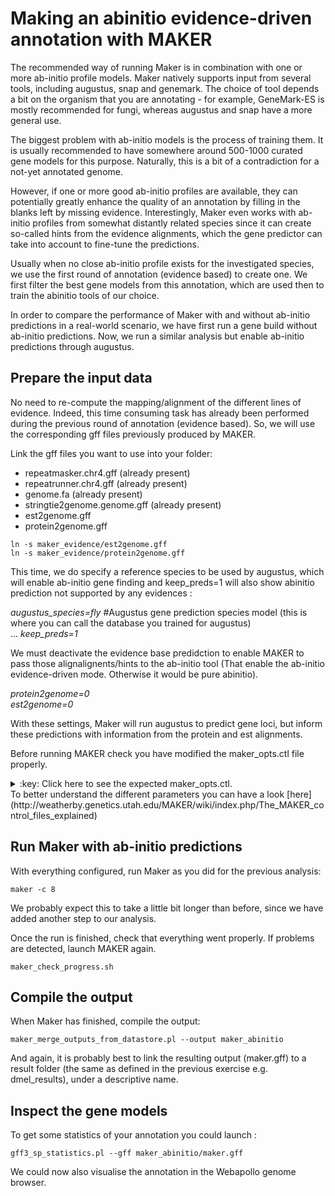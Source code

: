 # Making an abinitio evidence-driven annotation with MAKER

The recommended way of running Maker is in combination with one or more ab-initio profile models. Maker natively supports input from several tools, including augustus, snap and genemark. The choice of tool depends a bit on the organism that you are annotating - for example, GeneMark-ES is mostly recommended for fungi, whereas augustus and snap have a more general use.

The biggest problem with ab-initio models is the process of training them. It is usually recommended to have somewhere around 500-1000 curated gene models for this purpose. Naturally, this is a bit of a contradiction for a not-yet annotated genome.

However, if one or more good ab-initio profiles are available, they can potentially greatly enhance the quality of an annotation by filling in the blanks left by missing evidence. Interestingly, Maker even works with ab-initio profiles from somewhat distantly related species since it can create so-called hints from the evidence alignments, which the gene predictor can take into account to fine-tune the predictions.

Usually when no close ab-initio profile exists for the investigated species, we use the first round of annotation (evidence based) to create one. We first filter the best gene models from this annotation, which are used then to train the abinitio tools of our choice.

In order to compare the performance of Maker with and without ab-initio predictions in a real-world scenario, we have first run a gene build without ab-initio predictions. Now, we run a similar analysis but enable ab-initio predictions through augustus.

## Prepare the input data

No need to re-compute the mapping/alignment of the different lines of evidence. Indeed, this time consuming task has already been performed during the previous round of annotation (evidence based). So, we will use the corresponding gff files previously produced by MAKER.

Link the gff files you want to use into your folder:

 - repeatmasker.chr4.gff (already present)
 - repeatrunner.chr4.gff (already present)
 - genome.fa (already present)
 - stringtie2genome.genome.gff (already present) 
 - est2genome.gff 
 - protein2genome.gff 

```
ln -s maker_evidence/est2genome.gff 
ln -s maker_evidence/protein2genome.gff
```

This time, we do specify a reference species to be used by augustus, which will enable ab-initio gene finding and keep_preds=1 will also show abinitio prediction not supported by any evidences :  

*augustus\_species=fly* #Augustus gene prediction species model  (this is where you can call the database you trained for augustus)   
...
*keep_preds=1*

We must deactivate the evidence base predidction to enable MAKER to pass those alignalignents/hints to the ab-initio tool (That enable the ab-initio evidence-driven mode. Otherwise it would be pure abinitio).  

<i>protein2genome=0</i>  
<i>est2genome=0</i>


With these settings, Maker will run augustus to predict gene loci, but inform these predictions with information from the protein and est alignments.

Before running MAKER check you have modified the maker_opts.ctl file properly.
<details>
<summary>:key: Click here to see the expected maker_opts.ctl.</summary>
{% highlight bash %}

\#-----Genome (these are always required)  
**genome=genome.fa** #genome sequence (fasta file or fasta embeded in GFF3 file)  
organism\_type=eukaryotic #eukaryotic or prokaryotic. Default is eukaryotic

...

\#-----EST Evidence (for best results provide a file for at least one)  
**est=** #set of ESTs or assembled mRNA-seq in fasta format  
altest= #EST/cDNA sequence file in fasta format from an alternate organism  
**est\_gff=stringtie2genome.genome.ok.gff,est2genome.gff** #aligned ESTs or mRNA-seq from an external GFF3 file  
altest\_gff= #aligned ESTs from a closly relate species in GFF3 format

...

\#-----Protein Homology Evidence (for best results provide a file for at least one)  
**protein=** #protein sequence file in fasta format (i.e. from mutiple oransisms)  
**protein\_gff=protein2genome.gff** #aligned protein homology evidence from an external GFF3 file

...

\#-----Repeat Masking (leave values blank to skip repeat masking)  
**model\_org=** #select a model organism for RepBase masking in RepeatMasker  
rmlib= #provide an organism specific repeat library in fasta format for RepeatMasker   
**repeat\_protein=** #provide a fasta file of transposable element proteins for RepeatRunner  
**rm\_gff=repeatmasker.genome.gff,repeatrunner.genome.gff** #pre-identified repeat elements from an external GFF3 file  
prok\_rm=0 #forces MAKER to repeatmask prokaryotes (no reason to change this), 1 = yes, 0 = no  
softmask=1 #use soft-masking rather than hard-masking in BLAST (i.e. seg and dust filtering)

...

\#-----Gene Prediction  
snaphmm= #SNAP HMM file  
gmhmm= #GeneMark HMM file  
**augustus\_species=fly** #Augustus gene prediction species model  
fgenesh\_par\_file= #FGENESH parameter file  
pred\_gff= #ab-initio predictions from an external GFF3 file  
model\_gff= #annotated gene models from an external GFF3 file (annotation pass-through)  
**est2genome=0** #infer gene predictions directly from ESTs, 1 = yes, 0 = no  
**protein2genome=0** #infer predictions from protein homology, 1 = yes, 0 = no  
trna=0 #find tRNAs with tRNAscan, 1 = yes, 0 = no  
snoscan\_rrna= #rRNA file to have Snoscan find snoRNAs  
unmask=0 #also run ab-initio prediction programs on unmasked sequence, 1 = yes, 0 = no

...
**keep_preds=1**
...


{% endhighlight %} 
</details>  
To better understand the different parameters you can have a look [here](http://weatherby.genetics.utah.edu/MAKER/wiki/index.php/The_MAKER_control_files_explained)


## Run Maker with ab-initio predictions

With everything configured, run Maker as you did for the previous analysis:
```
maker -c 8
```
We probably expect this to take a little bit longer than before, since we have added another step to our analysis.

Once the run is finished, check that everything went properly. If problems are detected, launch MAKER again.  
```
maker_check_progress.sh
```

## Compile the output

When Maker has finished, compile the output:
```
maker_merge_outputs_from_datastore.pl --output maker_abinitio 
```
And again, it is probably best to link the resulting output (maker.gff) to a result folder (the same as defined in the previous exercise e.g. dmel\_results), under a descriptive name.

## Inspect the gene models

To get some statistics of your annotation you could launch :
```
gff3_sp_statistics.pl --gff maker_abinitio/maker.gff
```

We could now also visualise the annotation in the Webapollo genome browser.
